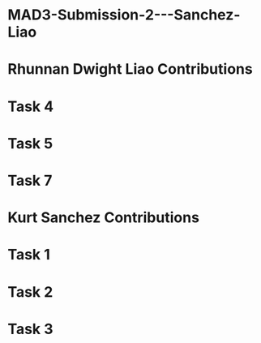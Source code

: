 # MAD3-Submission-2---Sanchez-Liao

# Rhunnan Dwight Liao Contributions
# Task 4
# Task 5 
# Task 7 


# Kurt Sanchez Contributions
# Task 1
# Task 2 
# Task 3

